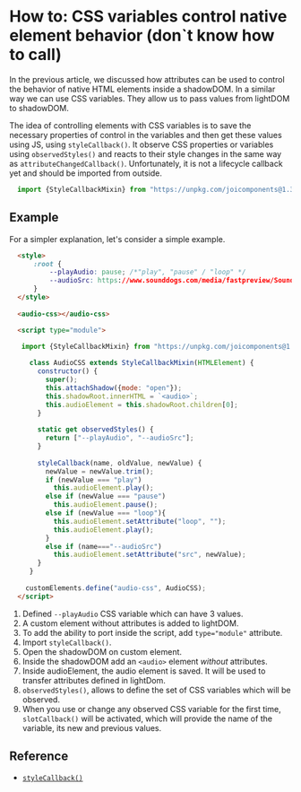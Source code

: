 # How to: CSS variables control native element behavior (don`t know how to call)

In the previous article, we discussed how attributes can be used to control the behavior of native HTML elements inside
a shadowDOM. In a similar way we can use CSS variables. They allow us to pass values from lightDOM to shadowDOM.

The idea of controlling elements with CSS variables is to save the necessary properties of control in the variables and
then get these values using JS, using `styleCallback()`. It observe CSS properties or variables using `observedStyles()`
and reacts to their style changes in the same way as `attributeChangedCallback()`. 
Unfortunately, it is not a lifecycle callback yet and should be imported from outside.

```javascript
  import {StyleCallbackMixin} from "https://unpkg.com/joicomponents@1.3.6/src/style/StyleCallbackMixin.js"
```

## Example

For a simpler explanation, let's consider a simple example.

```html
  <style>
      :root {
          --playAudio: pause; /*"play", "pause" / "loop" */                                                  /*[1]*/
          --audioSrc: https://www.sounddogs.com/media/fastpreview/Sounddogs-Preview-11545000.mp3;
      }
  </style>
    
  <audio-css></audio-css>                                                                                    <!--[2]-->

  <script type="module">                                                                                     //[3]
  
   import {StyleCallbackMixin} from "https://unpkg.com/joicomponents@1.3.6/src/style/StyleCallbackMixin.js"  //[4]

     class AudioCSS extends StyleCallbackMixin(HTMLElement) {
       constructor() {
         super();
         this.attachShadow({mode: "open"});                                                                  //[5]
         this.shadowRoot.innerHTML = `<audio>`;                                                              //[6]
         this.audioElement = this.shadowRoot.children[0];                                                    //[7]
       }
      
       static get observedStyles() {                                                                         //[8]
         return ["--playAudio", "--audioSrc"]; 
       }
      
       styleCallback(name, oldValue, newValue) {                                                             //[9]
         newValue = newValue.trim();
         if (newValue === "play")
           this.audioElement.play();
         else if (newValue === "pause")
           this.audioElement.pause();
         else if (newValue === "loop"){
           this.audioElement.setAttribute("loop", "");
           this.audioElement.play();
         }
         else if (name==="--audioSrc")
           this.audioElement.setAttribute("src", newValue);
       }
     }
     
    customElements.define("audio-css", AudioCSS);
  </script>
```
1. Defined `--playAudio` CSS variable which can have 3 values.
2. A custom element without attributes is added to lightDOM. 
3. To add the ability to port inside the script, add `type="module"` attribute.
4. Import `styleCallback()`.
5. Open the shadowDOM on custom element.
6. Inside the shadowDOM add an `<audio>` element _without_ attributes.
7. Inside audioElement, the audio element is saved. It will be used to transfer attributes defined in lightDom.
8. `observedStyles()`, allows to define the set of CSS variables which will be observed.
9. When you use or change any observed CSS variable for the first time, `slotCallback()` will be activated, which will 
   provide the name of the variable, its new and previous values.
   
## Reference
* [`styleCallback()`](https://github.com/orstavik/JoiComponents/blob/master/book/chapter5_style/12_Mixin_StyleCallback.md)

